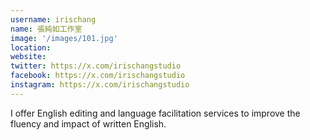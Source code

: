 ```yaml
---
username: irischang
name: 張純如工作室
image: '/images/101.jpg'
location:
website:
twitter: https://x.com/irischangstudio
facebook: https://x.com/irischangstudio
instagram: https://x.com/irischangstudio
---
```

I offer English editing and language facilitation services to improve the fluency and impact of written English.
